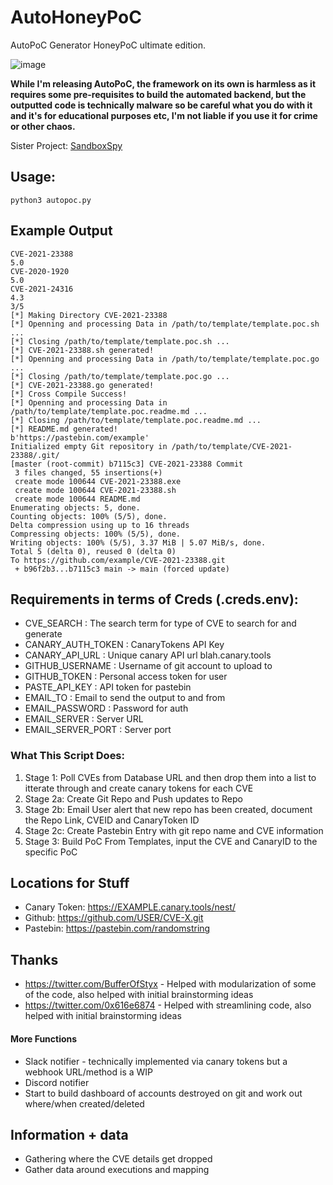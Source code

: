 # AutoHoneyPoC
AutoPoC Generator HoneyPoC ultimate edition.

![image](https://user-images.githubusercontent.com/5783068/191644772-d45817d5-00ff-49af-b874-38d09055a72b.png)


**While I'm releasing AutoPoC, the framework on its own is harmless as it requires some pre-requisites to build the automated backend, but the outputted code is technically malware so be careful what you do with it and it's for educational purposes etc, I'm not liable if you use it for crime or other chaos.**

Sister Project: [SandboxSpy](https://github.com/ZephrFish/SandboxSpy)

## Usage:
`python3 autopoc.py`

## Example Output
```
CVE-2021-23388
5.0
CVE-2020-1920
5.0
CVE-2021-24316
4.3
3/5
[*] Making Directory CVE-2021-23388
[*] Openning and processing Data in /path/to/template/template.poc.sh ...
[*] Closing /path/to/template/template.poc.sh ...
[*] CVE-2021-23388.sh generated!
[*] Openning and processing Data in /path/to/template/template.poc.go ...
[*] Closing /path/to/template/template.poc.go ...
[*] CVE-2021-23388.go generated!
[*] Cross Compile Success!
[*] Openning and processing Data in /path/to/template/template.poc.readme.md ...
[*] Closing /path/to/template/template.poc.readme.md ...
[*] README.md generated!
b'https://pastebin.com/example'
Initialized empty Git repository in /path/to/template/CVE-2021-23388/.git/
[master (root-commit) b7115c3] CVE-2021-23388 Commit
 3 files changed, 55 insertions(+)
 create mode 100644 CVE-2021-23388.exe
 create mode 100644 CVE-2021-23388.sh
 create mode 100644 README.md
Enumerating objects: 5, done.
Counting objects: 100% (5/5), done.
Delta compression using up to 16 threads
Compressing objects: 100% (5/5), done.
Writing objects: 100% (5/5), 3.37 MiB | 5.07 MiB/s, done.
Total 5 (delta 0), reused 0 (delta 0)
To https://github.com/example/CVE-2021-23388.git
 + b96f2b3...b7115c3 main -> main (forced update)
```

## Requirements in terms of Creds (.creds.env):
- CVE_SEARCH : The search term for type of CVE to search for and generate
- CANARY_AUTH_TOKEN : CanaryTokens API Key
- CANARY_API_URL : Unique canary API url blah.canary.tools
- GITHUB_USERNAME : Username of git account to upload to
- GITHUB_TOKEN : Personal access token for user
- PASTE_API_KEY : API token for pastebin
- EMAIL_TO : Email to send the output to and from
- EMAIL_PASSWORD : Password for auth
- EMAIL_SERVER :  Server URL
- EMAIL_SERVER_PORT : Server port

###  What This Script Does:
1. Stage 1: Poll CVEs from Database URL and then drop them into a list to itterate through and create canary tokens for each CVE
2. Stage 2a: Create Git Repo and Push updates to Repo
3. Stage 2b: Email User alert that new repo has been created, document the Repo Link, CVEID and CanaryToken ID
4. Stage 2c: Create Pastebin Entry with git repo name and CVE information
5. Stage 3: Build PoC From Templates, input the CVE and CanaryID to the specific PoC

## Locations for Stuff

- Canary Token: https://EXAMPLE.canary.tools/nest/
- Github: https://github.com/USER/CVE-X.git
- Pastebin: https://pastebin.com/randomstring

## Thanks
- https://twitter.com/BufferOfStyx - Helped with modularization of some of the code, also helped with initial brainstorming ideas
- https://twitter.com/0x616e6874 - Helped with streamlining code, also helped with initial brainstorming ideas

#### More Functions
- Slack notifier - technically implemented via canary tokens but a webhook URL/method is a WIP
- Discord notifier
- Start to build dashboard of accounts destroyed on git and work out where/when created/deleted

## Information + data 
- Gathering where the CVE details get dropped
- Gather data around executions and mapping

